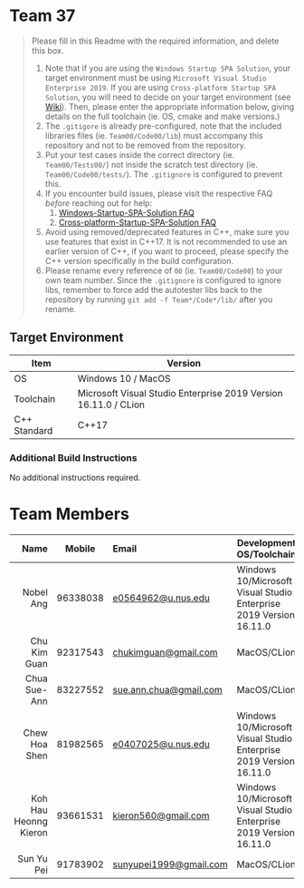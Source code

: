 # Team 37

> Please fill in this Readme with the required information, and delete this box.
> 
> 1. Note that if you are using the `Windows Startup SPA Solution`, your target environment must be using `Microsoft Visual Studio Enterprise 2019`. 
>   If you are using `Cross-platform Startup SPA Solution`, you will need to decide on your target environment (see [Wiki](https://github.com/nus-cs3203/project-wiki/wiki/Version-Control-System-and-Code-Repository)).
>   Then, please enter the appropriate information below, giving details on the full toolchain (ie. OS, cmake and make versions.)
> 2. The `.gitigore` is already pre-configured, note that the included libraries files (ie. `Team00/Code00/lib`) must accompany this repository and not to be removed from the repository.
> 3. Put your test cases inside the correct directory (ie. `Team00/Tests00/`) not inside the scratch test directory (ie. `Team00/Code00/tests/`). The `.gitignore` is configured to prevent this.
> 4. If you encounter build issues, please visit the respective FAQ *before* reaching out for help:
>     1. [Windows-Startup-SPA-Solution FAQ](https://github.com/nus-cs3203/project-wiki/wiki/Windows-Startup-SPA-Solution#faq)
>     2. [Cross-platform-Startup-SPA-Solution FAQ](https://github.com/nus-cs3203/project-wiki/wiki/Cross-platform-Startup-SPA-Solution#faq)
> 5. Avoid using removed/deprecated features in C++, make sure you use features that exist in C++17. It is not recommended to use an earlier version of C++, if you want to proceed, please specify the C++ version specifically in the build configuration.
> 6. Please rename every reference of `00` (ie. `Team00/Code00`) to your own team number. Since the `.gitignore` is configured to ignore libs, remember to force add the autotester libs back to the repository by running `git add -f Team*/Code*/lib/` after you rename.

## Target Environment

Item | Version
-|-
OS | Windows 10 / MacOS
Toolchain | Microsoft Visual Studio Enterprise 2019 Version 16.11.0 / CLion
C++ Standard | C++17

### Additional Build Instructions

No additional instructions required.

# Team Members

Name | Mobile | Email | Development OS/Toolchain |
-:|:-:|:-|-|
Nobel Ang | 96338038 | e0564962@u.nus.edu | Windows 10/Microsoft Visual Studio Enterprise 2019 Version 16.11.0 |
Chu Kim Guan | 92317543 | chukimguan@gmail.com | MacOS/CLion
Chua Sue-Ann | 83227552 | sue.ann.chua@gmail.com | MacOS/CLion
Chew Hoa Shen | 81982565 | e0407025@u.nus.edu | Windows 10/Microsoft Visual Studio Enterprise 2019 Version 16.11.0 |
Koh Hau Heonng Kieron | 93661531 | kieron560@gmail.com | Windows 10/Microsoft Visual Studio Enterprise 2019 Version 16.11.0 |
Sun Yu Pei | 91783902 | sunyupei1999@gmail.com | MacOS/CLion |

